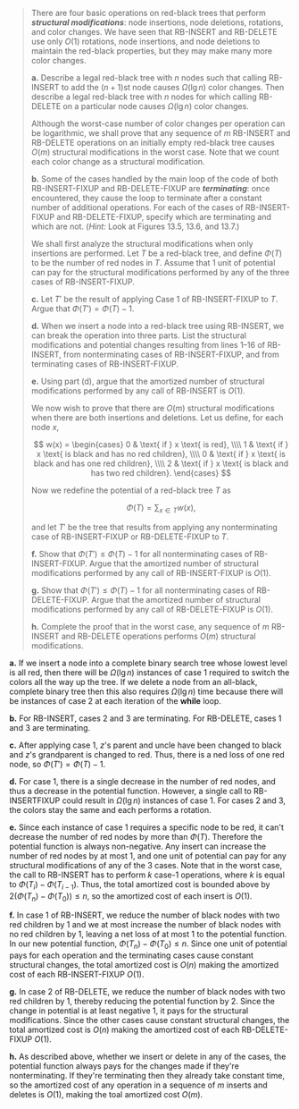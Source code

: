 > There are four basic operations on red-black trees that perform **_structural modifications_**: node insertions, node deletions, rotations, and color changes. We have seen that $\text{RB-INSERT}$ and $\text{RB-DELETE}$ use only $O(1)$ rotations, node insertions, and node deletions to maintain the red-black properties, but they may make many more color changes.
>
> **a.** Describe a legal red-black tree with $n$ nodes such that calling $\text{RB-INSERT}$ to add the $(n + 1)$st node causes $\Omega(\lg n)$ color changes. Then describe a legal red-black tree with $n$ nodes for which calling $\text{RB-DELETE}$ on a particular node causes $\Omega(\lg n)$ color changes.
>
> Although the worst-case number of color changes per operation can be logarithmic, we shall prove that any sequence of $m$ $\text{RB-INSERT}$ and $\text{RB-DELETE}$ operations on an initially empty red-black tree causes $O(m)$ structural modifications in the worst case. Note that we count each color change as a structural modification.
>
> **b.** Some of the cases handled by the main loop of the code of both $\text{RB-INSERT-FIXUP}$ and $\text{RB-DELETE-FIXUP}$ are **_terminating_**: once encountered, they cause the loop to terminate after a constant number of additional operations. For each of the cases of $\text{RB-INSERT-FIXUP}$ and $\text{RB-DELETE-FIXUP}$, specify which are terminating and which are not. ($\textit{Hint:}$ Look at Figures 13.5, 13.6, and 13.7.)
>
> We shall first analyze the structural modifications when only insertions are performed. Let $T$ be a red-black tree, and define $\Phi(T)$ to be the number of red nodes in $T$. Assume that $1$ unit of potential can pay for the structural modifications performed by any of the three cases of $\text{RB-INSERT-FIXUP}$.
>
> **c.** Let $T'$ be the result of applying Case 1 of $\text{RB-INSERT-FIXUP}$ to $T$. Argue that $\Phi(T') = \Phi(T) - 1$.
>
> **d.** When we insert a node into a red-black tree using $\text{RB-INSERT}$, we can break the operation into three parts. List the structural modifications and potential changes resulting from lines 1–16 of $\text{RB-INSERT}$, from nonterminating cases of $\text{RB-INSERT-FIXUP}$, and from terminating cases of $\text{RB-INSERT-FIXUP}$.
>
> **e.** Using part (d), argue that the amortized number of structural modifications performed by any call of $\text{RB-INSERT}$ is $O(1)$.
>
> We now wish to prove that there are $O(m)$ structural modifications when there are both insertions and deletions. Let us define, for each node $x$,
>
> $$
> w(x) =
> \begin{cases}
>     0 & \text{ if } x \text{ is red}, \\\\
>     1 & \text{ if } x \text{ is black and has no red children}, \\\\
>     0 & \text{ if } x \text{ is black and has one red children}, \\\\
>     2 & \text{ if } x \text{ is black and has two red children}.
> \end{cases}
> $$
>
> Now we redefine the potential of a red-black tree $T$ as
>
> $$\Phi(T) = \sum_{x \in T} w(x),$$
>
> and let $T'$ be the tree that results from applying any nonterminating case of $\text{RB-INSERT-FIXUP}$ or $\text{RB-DELETE-FIXUP}$ to $T$.
>
> **f.** Show that $\Phi(T') \le \Phi(T) - 1$ for all nonterminating cases of $\text{RB-INSERT-FIXUP}$. Argue that the amortized number of structural modifications performed by any call of $\text{RB-INSERT-FIXUP}$ is $O(1)$.
>
> **g.** Show that $\Phi(T') \le \Phi(T) - 1$ for all nonterminating cases of $\text{RB-DELETE-FIXUP}$. Argue that the amortized number of structural modifications performed by any call of $\text{RB-DELETE-FIXUP}$ is $O(1)$.
>
> **h.** Complete the proof that in the worst case, any sequence of $m$ $\text{RB-INSERT}$ and $\text{RB-DELETE}$ operations performs $O(m)$ structural modifications.

**a.** If we insert a node into a complete binary search tree whose lowest level is all red, then there will be $\Omega(\lg n)$ instances of case 1 required to switch the colors all the way up the tree. If we delete a node from an all-black, complete binary tree then this also requires $\Omega(\lg n)$ time because there will be instances of case 2 at each iteration of the **while** loop.

**b.** For $\text{RB-INSERT}$, cases 2 and 3 are terminating. For $\text{RB-DELETE}$, cases 1 and 3 are terminating.

**c.** After applying case 1, $z$'s parent and uncle have been changed to black and $z$'s grandparent is changed to red. Thus, there is a ned loss of one red node, so $\Phi(T') = \Phi(T) − 1$.

**d.** For case 1, there is a single decrease in the number of red nodes, and thus a decrease in the potential function. However, a single call to $\text{RB-INSERTFIXUP}$ could result in $\Omega(\lg n)$ instances of case 1. For cases 2 and 3, the colors stay the same and each performs a rotation.

**e.** Since each instance of case 1 requires a specific node to be red, it can't decrease the number of red nodes by more than $\Phi(T)$. Therefore the potential function is always non-negative. Any insert can increase the number of red nodes by at most $1$, and one unit of potential can pay for any structural modifications of any of the 3 cases. Note that in the worst case, the call to $\text{RB-INSERT}$ has to perform $k$ case-1 operations, where $k$ is equal to $\Phi(T_i) − \Phi(T_{i − 1})$. Thus, the total amortized cost is bounded above by $2(\Phi(T_n) − \Phi(T_0)) \le n$, so the amortized cost of each insert is $O(1)$.

**f.** In case 1 of $\text{RB-INSERT}$, we reduce the number of black nodes with two red children by $1$ and we at most increase the number of black nodes with no red children by $1$, leaving a net loss of at most $1$ to the potential function. In our new potential function, $\Phi(T_n) − \Phi(T_0) \le n$. Since one unit of potential pays for each operation and the terminating cases cause constant structural changes, the total amortized cost is $O(n)$ making the amortized cost of each $\text{RB-INSERT-FIXUP}$ $O(1)$.

**g.** In case 2 of $\text{RB-DELETE}$, we reduce the number of black nodes with two red children by $1$, thereby reducing the potential function by $2$. Since the change in potential is at least negative $1$, it pays for the structural modifications. Since the other cases cause constant structural changes, the total amortized cost is $O(n)$ making the amortized cost of each $\text{RB-DELETE-FIXUP}$ $O(1)$.

**h.** As described above, whether we insert or delete in any of the cases, the potential function always pays for the changes made if they're nonterminating. If they're terminating then they already take constant time, so the amortized cost of any operation in a sequence of $m$ inserts and deletes is $O(1)$, making the toal amortized cost $O(m)$.
